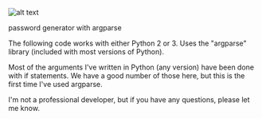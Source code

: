 
![alt text](https://upload.wikimedia.org/wikipedia/commons/a/ab/Logo_TV_2015.png)

password generator with argparse



The following code works with either Python 2 or 3. Uses the  "argparse" library (included with most versions of Python).

Most of the arguments I've written in Python (any version) have been done with if statements. We have a good number of those here, but this is the first time I've used argparse.

I'm not a professional developer, but if you have any questions, please let me know.

